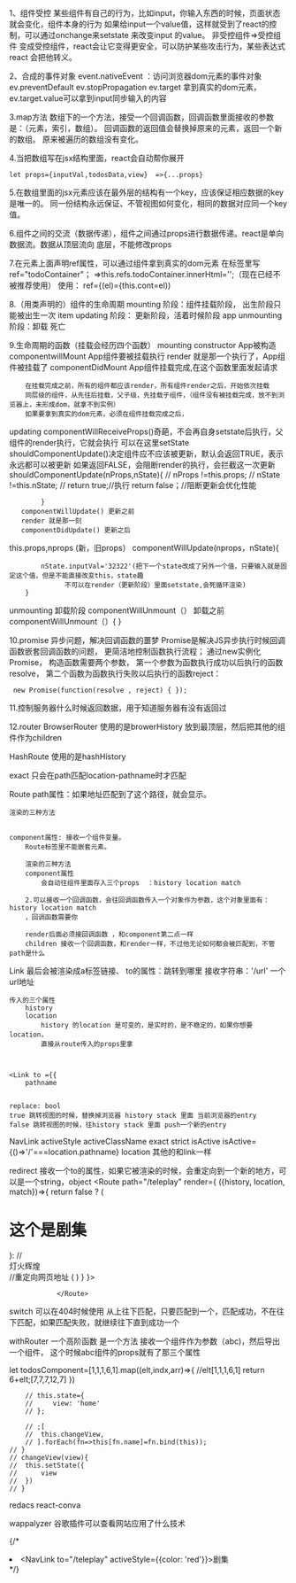 1、组件受控
	某些组件有自己的行为，比如input，你输入东西的时候，页面状态就会变化，组件本身的行为
	如果给input一个value值，这样就受到了react的控制，可以通过onchange来setstate 来改变input
	的value。
	非受控组件=>受控组件  变成受控组件，react会让它变得更安全，可以防护某些攻击行为，某些表达式react
	会把他转义。
	
2、合成的事件对象
	event.nativeEvent  ：访问浏览器dom元素的事件对象
	ev.preventDefault
	ev.stopPropagation
	ev.target  拿到真实的dom元素，
	ev.target.value可以拿到input同步输入的内容

3.map方法
	数组下的一个方法，接受一个回调函数，回调函数里面接收的参数是：（元素，索引，数组）。
	回调函数的返回值会替换掉原来的元素，返回一个新的数组。
	原来被遍历的数组没有变化。

4.当把数组写在jsx结构里面，react会自动帮你展开

	let props={inputVal,todosData,view}  =>{...props}

5.在数组里面的jsx元素应该在最外层的结构有一个key，应该保证相应数据的key是唯一的。
同一份结构永远保证、不管视图如何变化，相同的数据对应同一个key值。

6.组件之间的交流（数据传递），组件之间通过props进行数据传递。react是单向数据流。数据从顶层流向
底层，不能修改props



7.在元素上面声明ref属性，可以通过组件拿到真实的dom元素
在标签里写 ref="todoContainer"；
=>this.refs.todoContainer.innerHtml='';（现在已经不被推荐使用）
使用： ref={(el)={this.cont=el))

8.（用类声明的）组件的生命周期
mounting 阶段：组件挂载阶段，  出生阶段只能被出生一次 item
updating 阶段： 更新阶段，活着时候阶段 app
unmounting 阶段：卸载 死亡

9.生命周期的函数（挂载会经历四个函数）
  mounting 
	   constructor App被构造
	   componentwillMount   App组件要被挂载执行
	   render           就是那一个执行了，App组件被挂载了
	   componentDidMount    App组件挂载完成,在这个函数里面发起请求
		
		在挂载完成之前，所有的组件都应该render，所有组件render之后，开始依次挂载
		同层级的组件，从先往后挂载，父子级，先挂载子组件，（组件没有被挂载完成，放不到浏览器上，未形成dom，就拿不到实例）
		如果要拿到真实的dom元素，必须在组件挂载完成之后，
		
  updating
       componentWillReceiveProps()奇葩，不会再自身setstate后执行，父组件的render执行，它就会执行
                                  可以在这里setState
       shouldComponentUpdate()决定组件应不应该被更新，默认会返回TRUE，表示永远都可以被更新
       							如果返回FALSE，会阻断render的执行，会拦截这一次更新
       		shouldComponentUpdate(nProps,nState){
//     		  nProps !=this.props;
//     		  nState !=this.nState;
//     		  return true;//执行
				 return false；//阻断更新会优化性能

       		}					
       componentWillUpdate() 更新之前
       render 就是那一刻
       componentDidUpdate() 更新之后

this.props,nprops (新，旧props）
       componentWillUpdate(nprops，nState){
       
			nState.inputVal='32322'(把下一个state改成了另外一个值，只要输入就是固定这个值，但是不能直接改变this，state趣
			      不可以在render（更新阶段）里面setstate,会死循环渲染)
		}
		
unmounting	卸载阶段
	componentWillUnmount（） 卸载之前	
		componentWillUnmount（）{
		}
		


10.promise	异步问题，解决回调函数的噩梦
	Promise是解决JS异步执行时候回调函数嵌套回调函数的问题， 更简洁地控制函数执行流程；  通过new实例化Promise，  构造函数需要两个参数， 第一个参数为函数执行成功以后执行的函数resolve， 第二个函数为函数执行失败以后执行的函数reject：
	
     new Promise(function(resolve , reject) { });


	
11.控制服务器什么时候返回数据，用于知道服务器有没有返回过	
	
12.router
BrowserRouter  使用的是browerHistory  放到最顶层，然后把其他的组件作为children

HashRoute 使用的是hashHistory

exact
    只会在path匹配location-pathname时才匹配
    

Route
	path属性：如果地址匹配到了这个路径，就会显示。
	
	渲染的三种方法
	
	
	component属性: 接收一个组件变量。
		Route标签里不能嵌套元素。
		
		渲染的三种方法
		component属性
			会自动往组件里面存入三个props  ：history location match
		
		2.可以接收一个回调函数，会往回调函数传入一个对象作为参数，这个对象里面有：history location match
		，回调函数需要你

		render后面必须接回调函数	，和component第二点一样
		children 接收一个回调函数，和render一样，不过他无论如何都会被匹配到，不管path是什么	
	
	
	
Link 
	最后会被渲染成a标签链接、
	to的属性：跳转到哪里
			接收字符串：'/url' 一个url地址
			
			
	传入的三个属性
		history
		location
			history 的location 是可变的，是实时的，是不稳定的，如果你想要location，
			直接从route传入的props里拿
	
	
	
	<Link to ={{
		pathname
	

	replace: bool
	true 跳转视图的时候，替换掉浏览器 history stack 里面 当前浏览器的entry
	false 跳转视图的时候，往history stack 里面 push一个新的entry

NavLink
 	activeStyle
 	activeClassName
 	exact
 	strict
 	isActive  isActive={()=>'/'===location.pathname}
 	location
 	其他的和link一样
    
redirect 
接收一个to的属性，如果它被渲染的时候，会重定向到一个新的地方，可以是一个string，object
 <Route path="/teleplay" render={
                    ({history, location, match})=>{
                        return false ? (
                            <div>
                                <h1>这个是剧集</h1>
                                <Teleplay location={location}/>
                            </div>
                        ):
                        // <div>灯火辉煌</div>
                        //重定向网页地址
                        ( <Redirect to='/movie'/>)
                    }
                }>

                </Route>
                

switch
可以在404时候使用
从上往下匹配，只要匹配到一个，匹配成功，不在往下匹配，如果匹配失败，就继续往下直到成功一个


withRouter 一个高阶函数  是一个方法 接收一个组件作为参数（abc)，然后导出一个组件，
这个时候abc组件的props就有了那三个属性

		
let todosComponent=[1,1,1,6,1].map((elt,indx,arr)=>{
				//elt[1,1,1,6,1]
				return 6+elt;[7,7,7,12,7]
			})
			

		// this.state={
        //     view: 'home'
		// };
		
		// ;[
		// 	this.changeView,
		// ].forEach(fn=>this[fn.name]=fn.bind(this));
	// }
	// changeView(view){
	// 	this.setState({
	// 		view
	// 	})
	// }

redacs
react-conva

wappalyzer  谷歌插件可以查看网站应用了什么技术


{/* <li><NavLink to="/teleplay" activeStyle={{color: 'red'}}>剧集</NavLink></li> */}